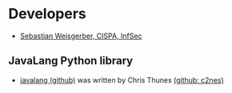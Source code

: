 # Developers

- [Sebastian Weisgerber, CISPA, InfSec](weisgerber@cispa.saarland)


## JavaLang Python library

- [javalang (github)](https://github.com/c2nes/javalang) was written by Chris Thunes [(github: c2nes)](https://github.com/c2nes)
